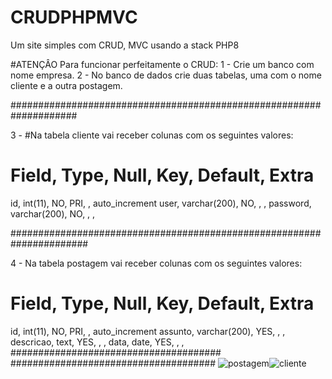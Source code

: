 # CRUDPHPMVC
Um site simples com CRUD, MVC usando a stack PHP8

#ATENÇÂO
Para funcionar perfeitamente o CRUD:
1 - Crie um banco com nome empresa.
2 - No banco de dados crie duas tabelas, uma com o nome cliente e a outra postagem.

####################################################################

3 - #Na tabela cliente vai receber colunas com os seguintes valores:
  # Field, Type, Null, Key, Default, Extra
  id, int(11), NO, PRI, , auto_increment
  user, varchar(200), NO, , , 
  password, varchar(200), NO, , , 
  
  ######################################################################
  
4 - Na tabela postagem vai receber colunas com os seguintes valores:
  # Field, Type, Null, Key, Default, Extra
  id, int(11), NO, PRI, , auto_increment
  assunto, varchar(200), YES, , , 
  descricao, text, YES, , , 
  data, date, YES, , , 
  ######################################
  #####################################
![postagem](https://user-images.githubusercontent.com/80110990/160109661-711e79ac-ca57-4ec4-976b-04339179faea.png)![cliente](https://user-images.githubusercontent.com/80110990/160109683-048b34ed-f4d5-4ebe-a826-9e7853fbcc55.png)

